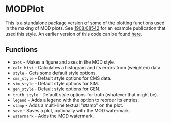 # MODPlot

This is a standalone package version of some of the plotting functions used in the making of MOD plots. See [1908.08542](https://arxiv.org/pdf/1908.08542.pdf) for an example publication that used this style. An earlier version of this code can be found [here](https://github.com/pkomiske/MOD/blob/master/CMS2011AJets/analyzer/python/modplot.py).

## Functions

- `axes` - Makes a figure and axes in the MOD style.
- `calc_hist` - Calculates a histogram and its errors from (weighted) data.
- `style` - Gets some default style options.
- `cms_style` - Default style options for CMS data.
- `sim_style` - Default style options for SIM.
- `gen_style` - Default style options for GEN.
- `truth_style` - Default style options for truth (whatever that might be).
- `legend` - Adds a legend with the option to reorder its entries.
- `stamp` - Adds a multi-line textual "stamp" on the plot.
- `save` - Saves a plot, optionally with the MOD watermark.
- `watermark` - Adds the MOD watermark.
